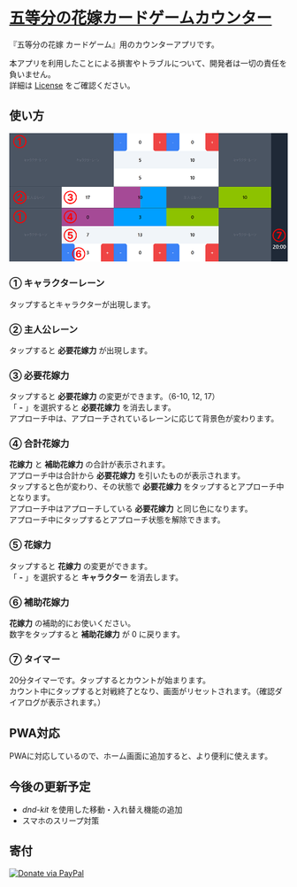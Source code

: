 # [五等分の花嫁カードゲームカウンター](https://gh-nagata.github.io/5hanayome-cardgame-counter/)

『五等分の花嫁 カードゲーム』用のカウンターアプリです。

本アプリを利用したことによる損害やトラブルについて、開発者は一切の責任を負いません。  
詳細は [License](https://github.com/gh-nagata/5hanayome-cardgame-counter?tab=License-1-ov-file#readme) をご確認ください。

## 使い方

![画面説明の画像](assets/images/howto.png)

### ① キャラクターレーン
タップするとキャラクターが出現します。

### ② 主人公レーン
タップすると **必要花嫁力** が出現します。

### ③ 必要花嫁力
タップすると **必要花嫁力** の変更ができます。（6-10, 12, 17）  
「 **-** 」を選択すると **必要花嫁力** を消去します。  
アプローチ中は、アプローチされているレーンに応じて背景色が変わります。

### ④ 合計花嫁力
**花嫁力** と **補助花嫁力** の合計が表示されます。  
アプローチ中は合計から **必要花嫁力** を引いたものが表示されます。  
タップすると色が変わり、その状態で **必要花嫁力** をタップするとアプローチ中となります。  
アプローチ中はアプローチしている **必要花嫁力** と同じ色になります。  
アプローチ中にタップするとアプローチ状態を解除できます。

### ⑤ 花嫁力
タップすると **花嫁力** の変更ができます。  
「 **-** 」を選択すると **キャラクター** を消去します。 

### ⑥ 補助花嫁力
**花嫁力** の補助的にお使いください。  
数字をタップすると **補助花嫁力** が 0 に戻ります。

### ⑦ タイマー
20分タイマーです。タップするとカウントが始まります。  
カウント中にタップすると対戦終了となり、画面がリセットされます。（確認ダイアログが表示されます。）

## PWA対応
PWAに対応しているので、ホーム画面に追加すると、より便利に使えます。

## 今後の更新予定

- *dnd-kit* を使用した移動・入れ替え機能の追加
- スマホのスリープ対策

## 寄付

[![Donate via PayPal](https://www.paypalobjects.com/digitalassets/c/website/marketing/apac/jp/developer/BN-paypal-logo320_145.png)](https://www.paypal.com/paypalme/paypalnagata)
